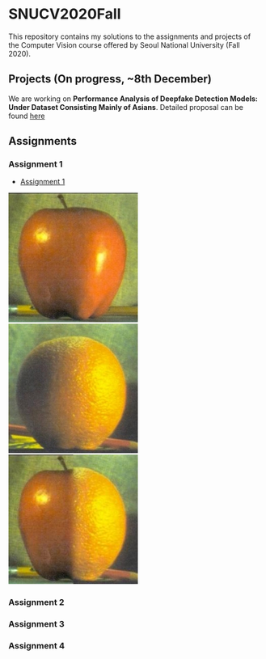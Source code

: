 # SNUCV2020Fall

This repository contains my solutions to the assignments and projects of the Computer Vision course offered by Seoul National University (Fall 2020).




## Projects (On progress, ~8th December)


We are working on **Performance Analysis of Deepfake Detection Models: Under Dataset Consisting Mainly of Asians**. Detailed proposal can be found [here](https://github.com/swc0620/SNUCV2020Fall/blob/master/Project/Proposal.pdf)





## Assignments


### Assignment 1

- [Assignment 1](https://github.com/swc0620/SNUCV2020Fall/blob/master/HW1/hw1.pdf)


![apple](https://github.com/swc0620/SNUCV2020Fall/blob/master/HW1/images/apple.jpg)
![orange](https://github.com/swc0620/SNUCV2020Fall/blob/master/HW1/images/orange.jpg)
![apporange](https://github.com/swc0620/SNUCV2020Fall/blob/master/HW1/results/apporange.jpg)

### Assignment 2


### Assignment 3


### Assignment 4

